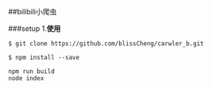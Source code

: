 ##bilibili小爬虫

###setup
1.**使用**
```
$ git clone https://github.com/blissCheng/carwler_b.git
```
```
$ npm install --save
```
```
npm run build
node index
```